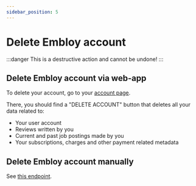 ```yaml
---
sidebar_position: 5
---
```


# Delete Embloy account

:::danger
This is a destructive action and cannot be undone!
:::

## Delete Embloy account via web-app

To delete your account, go to your [account page](https://embloy.com/user/me).

There, you should find a "DELETE ACCOUNT" button that deletes all your data related to:

- Your user account
- Reviews written by you
- Current and past job postings made by you
- Your subscriptions, charges and other payment related metadata 

## Delete Embloy account manually

See [this endpoint](https://www.postman.com/embloy/workspace/embloy-workspace/request/24977803-619c8b86-567e-459f-9619-ca3c27b6641a).
